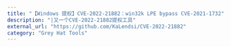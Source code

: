 ```yaml
---
title: "【Windows 提权】CVE-2022-21882：win32k LPE bypass CVE-2021-1732"
description: "|又一个CVE-2022-21882提权工具"
external_url: "https://github.com/KaLendsi/CVE-2022-21882"
category: "Grey Hat Tools"
---
```

